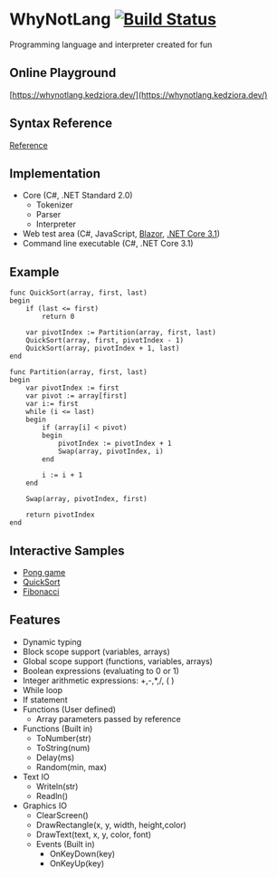 # WhyNotLang [![Build Status](https://travis-ci.org/pkedziora/WhyNotLang.svg?branch=master)](https://travis-ci.org/pkedziora/WhyNotLang)

Programming language and interpreter created for fun

## Online Playground
[https://whynotlang.kedziora.dev/](https://whynotlang.kedziora.dev/)

## Syntax Reference
[Reference](src/WhyNotLang.EmbeddedResources/REFERENCE.md)

## Implementation
* Core (C#, .NET Standard 2.0)
    * Tokenizer
    * Parser
    * Interpreter
* Web test area (C#, JavaScript, [Blazor](https://dotnet.microsoft.com/apps/aspnet/web-apps/blazor), [.NET Core 3.1](https://github.com/dotnet/core/blob/master/release-notes/3.1/3.1.0/3.1.0.md))
* Command line executable (C#, .NET Core 3.1)

## Example
```
func QuickSort(array, first, last)
begin
    if (last <= first)
        return 0

    var pivotIndex := Partition(array, first, last)
    QuickSort(array, first, pivotIndex - 1)
    QuickSort(array, pivotIndex + 1, last)
end

func Partition(array, first, last)
begin
    var pivotIndex := first
    var pivot := array[first]
    var i:= first
    while (i <= last)
    begin
        if (array[i] < pivot)
        begin
            pivotIndex := pivotIndex + 1
            Swap(array, pivotIndex, i)
        end

        i := i + 1
    end

    Swap(array, pivotIndex, first)

    return pivotIndex
end
```

## Interactive Samples
* [Pong game](https://whynotlang.kedziora.dev/sample/pong)
* [QuickSort](https://whynotlang.kedziora.dev/sample/quicksort)
* [Fibonacci](https://whynotlang.kedziora.dev/sample/fibonacci)

## Features
* Dynamic typing
* Block scope support (variables, arrays)
* Global scope support (functions, variables, arrays)
* Boolean expressions (evaluating to 0 or 1)
* Integer arithmetic expressions: +,-,*,/, ( )
* While loop
* If statement
* Functions (User defined)
    * Array parameters passed by reference
* Functions (Built in)
    * ToNumber(str)
    * ToString(num)
    * Delay(ms)
    * Random(min, max)
* Text IO
    * Writeln(str)
    * Readln()
* Graphics IO
    * ClearScreen()
    * DrawRectangle(x, y, width, height,color)
    * DrawText(text, x, y, color, font)
    * Events (Built in)
        * OnKeyDown(key)
        * OnKeyUp(key)


